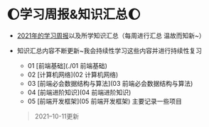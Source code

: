 # :moon:学习周报&知识汇总:moon:

- [2021年的学习周报](2021年学习周报)以及所学知识汇总（每周进行汇总 温故而知新~）

- 知识汇总内容不断更新~我会持续性学习这些内容并进行持续性复习

  - 01 [前端基础](./01 前端基础)
  - 02 [计算机网络](02 计算机网络)
  - 03 [前端必会数据结构与算法](03 前端必会数据结构与算法)
  - 04 [前端进阶知识](04 前端进阶知识)
  - 05 [前端开发框架](05 前端开发框架) 主要记录一些项目

  > 2021–10-11更新

